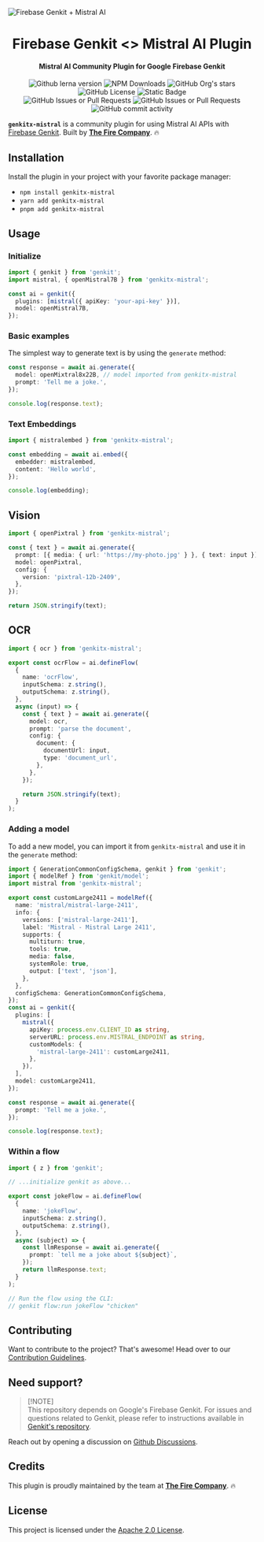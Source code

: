 ![Firebase Genkit + Mistral AI](https://github.com/TheFireCo/genkit-plugins/blob/main/assets/genkit-mistral.png?raw=true)

<h1 align="center">Firebase Genkit <> Mistral AI Plugin</h1>

<h4 align="center">Mistral AI Community Plugin for Google Firebase Genkit</h4>

<div align="center">
   <img alt="Github lerna version" src="https://img.shields.io/github/lerna-json/v/TheFireCo/genkit-plugins?label=version">
   <img alt="NPM Downloads" src="https://img.shields.io/npm/dw/genkitx-mistral">
   <img alt="GitHub Org's stars" src="https://img.shields.io/github/stars/TheFireCo?style=social">
   <img alt="GitHub License" src="https://img.shields.io/github/license/TheFireCo/genkit-plugins">
   <img alt="Static Badge" src="https://img.shields.io/badge/yes-a?label=maintained">
</div>

<div align="center">
   <img alt="GitHub Issues or Pull Requests" src="https://img.shields.io/github/issues/TheFireCo/genkit-plugins?color=blue">
   <img alt="GitHub Issues or Pull Requests" src="https://img.shields.io/github/issues-pr/TheFireCo/genkit-plugins?color=blue">
   <img alt="GitHub commit activity" src="https://img.shields.io/github/commit-activity/m/TheFireCo/genkit-plugins">
</div>

**`genkitx-mistral`** is a community plugin for using Mistral AI APIs with
[Firebase Genkit](https://github.com/firebase/genkit). Built by [**The Fire Company**](https://github.com/TheFireCo). 🔥

## Installation

Install the plugin in your project with your favorite package manager:

- `npm install genkitx-mistral`
- `yarn add genkitx-mistral`
- `pnpm add genkitx-mistral`

## Usage

### Initialize

```typescript
import { genkit } from 'genkit';
import mistral, { openMistral7B } from 'genkitx-mistral';

const ai = genkit({
  plugins: [mistral({ apiKey: 'your-api-key' })],
  model: openMistral7B,
});
```

### Basic examples

The simplest way to generate text is by using the `generate` method:

```typescript
const response = await ai.generate({
  model: openMixtral8x22B, // model imported from genkitx-mistral
  prompt: 'Tell me a joke.',
});

console.log(response.text);
```

### Text Embeddings

```typescript
import { mistralembed } from 'genkitx-mistral';

const embedding = await ai.embed({
  embedder: mistralembed,
  content: 'Hello world',
});

console.log(embedding);
```

## Vision

```typescript
import { openPixtral } from 'genkitx-mistral';

const { text } = await ai.generate({
  prompt: [{ media: { url: 'https://my-photo.jpg' } }, { text: input }],
  model: openPixtral,
  config: {
    version: 'pixtral-12b-2409',
  },
});

return JSON.stringify(text);
```

## OCR

```typescript
import { ocr } from 'genkitx-mistral';

export const ocrFlow = ai.defineFlow(
  {
    name: 'ocrFlow',
    inputSchema: z.string(),
    outputSchema: z.string(),
  },
  async (input) => {
    const { text } = await ai.generate({
      model: ocr,
      prompt: 'parse the document',
      config: {
        document: {
          documentUrl: input,
          type: 'document_url',
        },
      },
    });

    return JSON.stringify(text);
  }
);
```

### Adding a model

To add a new model, you can import it from `genkitx-mistral` and use it in the `generate` method:

```typescript
import { GenerationCommonConfigSchema, genkit } from 'genkit';
import { modelRef } from 'genkit/model';
import mistral from 'genkitx-mistral';

export const customLarge2411 = modelRef({
  name: 'mistral/mistral-large-2411',
  info: {
    versions: ['mistral-large-2411'],
    label: 'Mistral - Mistral Large 2411',
    supports: {
      multiturn: true,
      tools: true,
      media: false,
      systemRole: true,
      output: ['text', 'json'],
    },
  },
  configSchema: GenerationCommonConfigSchema,
});
const ai = genkit({
  plugins: [
    mistral({
      apiKey: process.env.CLIENT_ID as string,
      serverURL: process.env.MISTRAL_ENDPOINT as string,
      customModels: {
        'mistral-large-2411': customLarge2411,
      },
    }),
  ],
  model: customLarge2411,
});

const response = await ai.generate({
  prompt: 'Tell me a joke.',
});

console.log(response.text);
```

### Within a flow

```typescript
import { z } from 'genkit';

// ...initialize genkit as above...

export const jokeFlow = ai.defineFlow(
  {
    name: 'jokeFlow',
    inputSchema: z.string(),
    outputSchema: z.string(),
  },
  async (subject) => {
    const llmResponse = await ai.generate({
      prompt: `tell me a joke about ${subject}`,
    });
    return llmResponse.text;
  }
);

// Run the flow using the CLI:
// genkit flow:run jokeFlow "chicken"
```

## Contributing

Want to contribute to the project? That's awesome! Head over to our [Contribution Guidelines](https://github.com/TheFireCo/genkit-plugins/blob/main/CONTRIBUTING.md).

## Need support?

> \[!NOTE\]\
> This repository depends on Google's Firebase Genkit. For issues and questions related to Genkit, please refer to instructions available in [Genkit's repository](https://github.com/firebase/genkit).

Reach out by opening a discussion on [Github Discussions](https://github.com/TheFireCo/genkit-plugins/discussions).

## Credits

This plugin is proudly maintained by the team at [**The Fire Company**](https://github.com/TheFireCo). 🔥

## License

This project is licensed under the [Apache 2.0 License](https://github.com/TheFireCo/genkit-plugins/blob/main/LICENSE).
